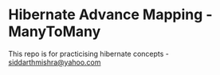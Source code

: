 # Hibernate Advance Mapping - ManyToMany
This repo is for practicising hibernate concepts - siddarthmishra@yahoo.com